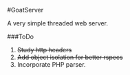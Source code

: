 #GoatServer

A very simple threaded web server.


###ToDo

1. <del>Study http headers</del>
2. <del>Add object isolation for better rspecs</del>
3. Incorporate PHP parser.
